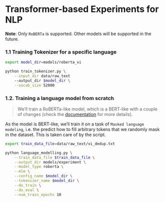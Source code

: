 # Transformer-based Experiments for NLP

**Note**: Only `RoBERTa` is supported. Other models will be supported in the future.

### 1.1 Training Tokenizer for a specific language

```sh
export model_dir=models/roberta_vi

python train_tokenizer.py \
    --input_dir data/raw_text
    --output_dir $model_dir \
    --vocab_size 52000
```

### 1.2. Training a language model from scratch

> We’ll train a RoBERTa-like model, which is a BERT-like with a couple of changes (check the [documentation](https://huggingface.co/transformers/model_doc/roberta.html) for more details).

As the model is BERT-like, we’ll train it on a task of `Masked language modeling`, i.e. the predict how to fill arbitrary tokens that we randomly mask in the dataset. This is taken care of by the script.

```sh
export train_data_file=data/raw_text/vi_dedup.txt

python language_modelling.py \
    --train_data_file $train_data_file \
    --output_dir models/experiment \
    --model_type roberta \
    --mlm \
    --config_name $model_dir \
    --tokenizer_name $model_dir \
    --do_train \
    --do_eval \
    --num_train_epochs 10
```